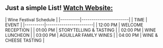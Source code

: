## Just a simple List! [Watch Website:](https://oliveroeguet.github.io/Wine-Festival-Schedule)

|       Wine Festival Schedule      |
|----------|------------------------|
| TIME     | EVENT                  |
|----------|------------------------|
| 12:00 PM | WELCOME RECEPTION      |
| 01:00 PM | STORYTELLING & TASTING |
| 02:00 PM | WINE LUNCHEON          |
| 03:00 PM | AGUILLAR FAMILY WINES  |
| 04:00 PM | WINE & CHEESE TASTING  |

